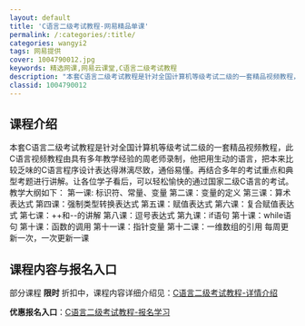 ```yaml
---
layout: default
title: 'C语言二级考试教程-网易精品单课'
permalink: /:categories/:title/
categories: wangyi2
tags: 网易提供
cover: 1004790012.jpg
keywords: 精选网课,网易云课堂,C语言二级考试教程
description: "本套C语言二级考试教程是针对全国计算机等级考试二级的一套精品视频教程，此C语言视频教程由具有多年教学经验的周老师录制，他把用生动的语言，把本来比较乏味的C语言程序设计表达得淋漓尽致，通俗易懂"
classid: 1004790012
---
```


## 课程介绍

本套C语言二级考试教程是针对全国计算机等级考试二级的一套精品视频教程，此C语言视频教程由具有多年教学经验的周老师录制，他把用生动的语言，把本来比较乏味的C语言程序设计表达得淋漓尽致，通俗易懂。再结合多年的考试重点和典型考题进行讲解。让各位学子看后，可以轻松愉快的通过国家二级C语言的考试。
教学大纲如下：
第一课: 标识符、常量、变量
第二课：变量的定义
第三课：算术表达式
第四课：强制类型转换表达式
第五课：赋值表达式
第六课：复合赋值表达式
第七课：++和--的讲解
第八课：逗号表达式
第九课：if语句
第十课：while语句
第十课：函数的调用
第十一课：指针变量
第十二课：一维数组的引用
每周更新一次，一次更新一课

## 课程内容与报名入口

部分课程 **限时** 折扣中，课程内容详细介绍见：[C语言二级考试教程-详情介绍](https://study.163.com/course/introduction/1004790012.htm?share=1&shareId=1025206652&utm_campaign=share&utm_medium=iphoneShare&utm_source=&utm_u=1025206652)

**优惠报名入口**：[C语言二级考试教程-报名学习](https://study.163.com/course/introduction/1004790012.htm?share=1&shareId=1025206652&utm_campaign=share&utm_medium=iphoneShare&utm_source=&utm_u=1025206652)

